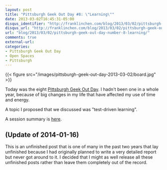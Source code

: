 ```yaml
---
layout: post
title: "Pittsburgh Geek Out Day #8: \"Learning\""
date: 2013-03-02T16:45:31-05:00
disqus_identifier: "http://franklinchen.com/blog/2013/03/02/pittsburgh-geek-out-day-number-8-learning/"
disqus_url: "http://franklinchen.com/blog/2013/03/02/pittsburgh-geek-out-day-number-8-learning/"
url: "blog/2013/03/02/pittsburgh-geek-out-day-number-8-learning/"
comments: true
external-url: 
categories: 
- Pittsburgh Geek Out Day
- Open Spaces
- Pittsburgh
---
```

{{< figure src="/images/pittsburgh-geek-out-day-2013-03-02/board.jpg" >}}

Today was the eight [Pittsburgh Geek Out Day](http://www.pghgeekoutday.com/). I hadn't been one in a whole year, because of big changes in my life that have affected my use of time and energy.

A topic I proposed that we discussed was "test-driven learning".

A session summary is [here](http://www.pghgeekoutday.com/sessions/2013).

## (Update of 2014-01-16)

This is an unfinished post that is one of many in the past two years that lay unfinished because I had originally planned to write a very detailed report but never got around to it. I decided that I might as well release all these unfinished posts rather than leave them completely out of the record.
